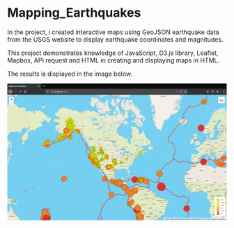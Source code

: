 # Mapping_Earthquakes

In the project, i created interactive maps using GeoJSON earthquake data from the USGS website to display earthquake coordinates and magnitudes. 

This project demonstrates knowledge of JavaScript, D3.js library, Leaflet, Mapbox, API request and HTML in creating and displaying maps in HTML. 

The results is displayed in the image below. 

![EarthQuake Map](/Earthquake_challenge/static/images/final_image.png)